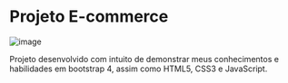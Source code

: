# Projeto E-commerce
![image](https://user-images.githubusercontent.com/112425995/193343387-aa84e5d6-2e4e-4d70-8a1f-56d50552b1b2.png)

Projeto desenvolvido com intuito de demonstrar meus conhecimentos e habilidades em bootstrap 4, assim como HTML5, CSS3 e JavaScript. 
